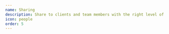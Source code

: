 ```yaml
---
name: Sharing
description: Share to clients and team members with the right level of editing
icon: people
order: 5
---
```

